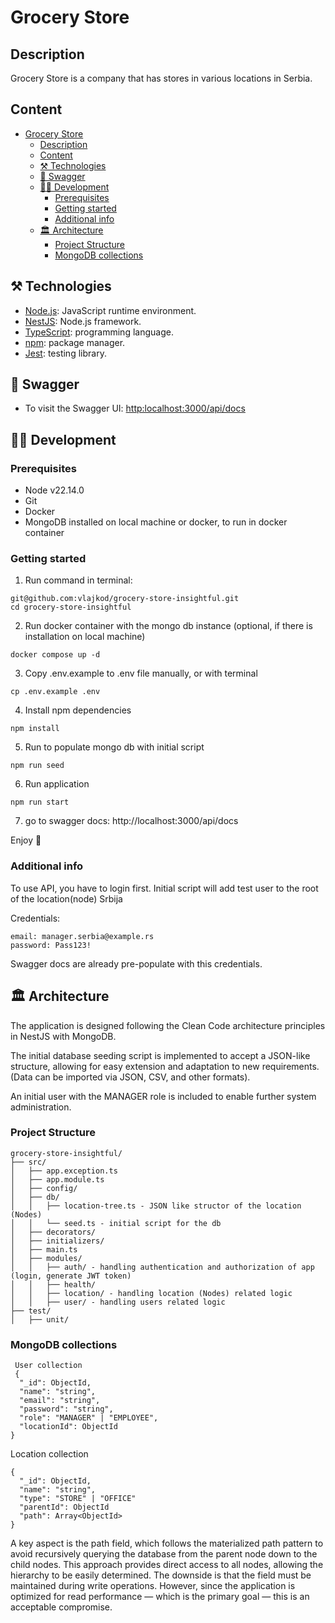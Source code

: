 
# Grocery Store 

## Description

Grocery Store is a company that has stores in various locations in Serbia.

## Content

- [Grocery Store](#grocery-store)
  - [Description](#description)
  - [Content](#content)
  - [⚒️ Technologies](#️-technologies)
  - [📜 Swagger](#-swagger)
  - [🧑‍💻 Development](#-development)
    - [Prerequisites](#prerequisites)
    - [Getting started](#getting-started)
    - [Additional info](#additional-info)
  - [🏛 Architecture](#-architecture)
    - [Project Structure](#project-structure)
    - [MongoDB collections](#mongodb-collections)

## ⚒️ Technologies

- [Node.js](https://nodejs.org/en/): JavaScript runtime environment.
- [NestJS](https://nestjs.com/): Node.js framework.
- [TypeScript](https://www.typescriptlang.org/): programming language.
- [npm](https://www.npmjs.com/): package manager.
- [Jest](https://jestjs.io/): testing library.

## 📜 Swagger

- To visit the Swagger UI: [http:localhost:3000/api/docs](https://claiming.localsearch.ch/api/docs)


## 🧑‍💻 Development
### Prerequisites
- Node v22.14.0
- Git
- Docker
- MongoDB installed on local machine or docker, to run in docker container
  
### Getting started
1. Run command in terminal:
```code
git@github.com:vlajkod/grocery-store-insightful.git
cd grocery-store-insightful
```
2. Run docker container with the mongo db instance (optional, if there is installation on local machine)
```code
docker compose up -d
```
3. Copy .env.example to .env file manually, or with terminal
```code
cp .env.example .env
```
4. Install npm dependencies
```code
npm install
```
5. Run to populate mongo db with initial script
```code
npm run seed
```
6. Run application 
```code
npm run start
```
7. go to swagger docs: http://localhost:3000/api/docs

Enjoy 🎉

### Additional info

To use API, you have to login first. Initial script will add test user to the root of the location(node) Srbija

Credentials:
```
email: manager.serbia@example.rs
password: Pass123!
```
Swagger docs are already pre-populate with this credentials.


## 🏛 Architecture

The application is designed following the Clean Code architecture principles in NestJS with MongoDB.

The initial database seeding script is implemented to accept a JSON-like structure, allowing for easy extension and adaptation to new requirements. (Data can be imported via JSON, CSV, and other formats). 

An initial user with the MANAGER role is included to enable further system administration.

### Project Structure

```code 
grocery-store-insightful/
├── src/
│   ├── app.exception.ts
│   ├── app.module.ts
│   ├── config/
│   ├── db/
│   │   ├── location-tree.ts - JSON like structor of the location (Nodes)
│   │   └── seed.ts - initial script for the db
│   ├── decorators/
│   ├── initializers/
│   ├── main.ts
│   ├── modules/
│   │   ├── auth/ - handling authentication and authorization of app (login, generate JWT token)
│   │   ├── health/
│   │   ├── location/ - handling location (Nodes) related logic
│   │   ├── user/ - handling users related logic
├── test/
│   ├── unit/
```
### MongoDB collections
```code
 User collection
 {
  "_id": ObjectId,
  "name": "string",
  "email": "string",
  "password": "string",
  "role": "MANAGER" | "EMPLOYEE",
  "locationId": ObjectId
}
```
Location collection
```code
{
  "_id": ObjectId,
  "name": "string",
  "type": "STORE" | "OFFICE"
  "parentId": ObjectId
  "path": Array<ObjectId>
}
```
A key aspect is the path field, which follows the materialized path pattern to avoid recursively querying the database from the parent node down to the child nodes. This approach provides direct access to all nodes, allowing the hierarchy to be easily determined.
The downside is that the field must be maintained during write operations. However, since the application is optimized for read performance — which is the primary goal — this is an acceptable compromise.
